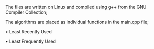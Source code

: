 The files are written on Linux and compiled using g++ from the GNU Compiler Collection;

The algorithms are placed as individual functions in the main.cpp file;

• Least Recently Used

• Least Frequently Used
